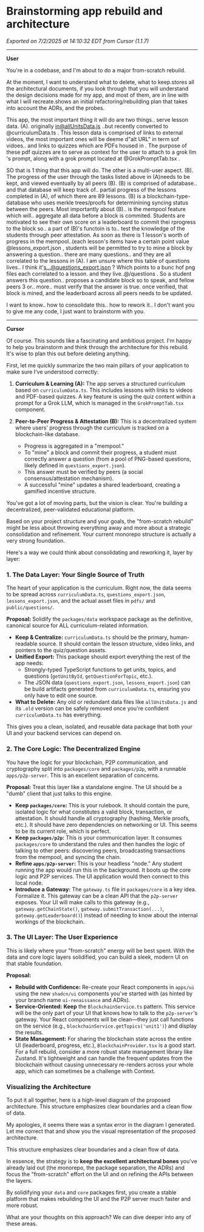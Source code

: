 # Brainstorming app rebuild and architecture
_Exported on 7/2/2025 at 14:10:32 EDT from Cursor (1.1.7)_

---

**User**

You're in a codebase, and I'm about to do a major from-scratch rebuild.

At the moment, I want to understand what to delete, what to keep.stores all the architectural documents, if you look through that you will understand the design decisions made for my app, and most of them, are in line with what I will recreate.shows an initial refactoring/rebuilding plan that takes into account the ADRs, and the probes.

This app, the most important thing it will do are two things.. serve lesson data. (A). originally in@allUnitsData.js ..but recently converted to @curriculumData.ts .  This lesson data is comprised of links to external videos, the most important ones will be deeme d"alt URL" in term sof vidoes.. and links to quizzes which are PDFs housed in .  The purpose of these pdf quizzes are to serve as context for the user to attach to a grok llm 's prompt, along with a grok prompt located at @GrokPromptTab.tsx .

SO that is 1 thing that this app will do.  The other is a multi-user aspect. (B).  The progress of the user through the tasks listed above in (A)needs to be kept, and viewed eventually by all peers (B).  (B) is comprised of adatabase.. and that database will keep track of.. partial progress of the lessons completed in (A), of which there are 89 lessons.  (B) is a blockchain-type-database who uses merkle trees/proofs for determinining syncing status between the peers.  Most importantly about (B).. is the mempool feature which will.. aggregate all data before a block is commited.  Students are motivated to see their own score on a leaderboard to commit thei rprogress to the block so.. a part of (B)'s functoin is to.. test the knowledge of the students through peer attestation.  As soon as there is 1 lesson's worth of progress in the mempool..(each lesson's items have a certain point value @lessons_export.json , students will be permitted to try to mine a block by answering a question.. there are many questions.. and they are all correlated to the lessons in (A).  I am unsure where this table of questions lives.. I think it's...@questions_export.json ?  Which points to a bunc hof png files each correlated to a lesson. and they live..@/questions .  So a student answers this question.. proposes a candidate block so to speak, and fellow peers 3 or.. more.. must verify that the answer is true.  once verified, that block is mined, and the leaderboard across all peers needs to be updated.

I want to know.. how to consolidate this.. how to rework it.. I don't want you to give me any code, I just want to brainstorm with you.

---

**Cursor**

Of course. This sounds like a fascinating and ambitious project. I'm happy to help you brainstorm and think through the architecture for this rebuild. It's wise to plan this out before deleting anything.

First, let me quickly summarize the two main pillars of your application to make sure I've understood correctly:

1.  **Curriculum & Learning (A):** The app serves a structured curriculum based on `curriculumData.ts`. This includes lessons with links to videos and PDF-based quizzes. A key feature is using the quiz content within a prompt for a Grok LLM, which is managed in the `GrokPromptTab.tsx` component.

2.  **Peer-to-Peer Progress & Attestation (B):** This is a decentralized system where users' progress through the curriculum is tracked on a blockchain-like database.
    *   Progress is aggregated in a "mempool."
    *   To "mine" a block and commit their progress, a student must correctly answer a question (from a pool of PNG-based questions, likely defined in `questions_export.json`).
    *   This answer must be verified by peers (a social consensus/attestation mechanism).
    *   A successful "mine" updates a shared leaderboard, creating a gamified incentive structure.

You've got a lot of moving parts, but the vision is clear. You're building a decentralized, peer-validated educational platform.

Based on your project structure and your goals, the "from-scratch rebuild" might be less about throwing everything away and more about a strategic consolidation and refinement. Your current monorepo structure is actually a very strong foundation.

Here's a way we could think about consolidating and reworking it, layer by layer:

### 1. The Data Layer: Your Single Source of Truth

The heart of your application is the curriculum. Right now, the data seems to be spread across `curriculumData.ts`, `questions_export.json`, `lessons_export.json`, and the actual asset files in `pdfs/` and `public/questions/`.

**Proposal:**
Solidify the `packages/data` workspace package as the definitive, canonical source for ALL curriculum-related information.
*   **Keep & Centralize:** `curriculumData.ts` should be the primary, human-readable source. It should contain the lesson structure, video links, and pointers to the quiz/question assets.
*   **Unified Export:** This package should export everything the rest of the app needs:
    *   Strongly-typed TypeScript functions to get units, topics, and questions (`getUnitById`, `getQuestionForTopic`, etc.).
    *   The JSON data (`questions_export.json`, `lessons_export.json`) can be build artifacts generated from `curriculumData.ts`, ensuring you only have to edit one source.
*   **What to Delete:** Any old or redundant data files like `allUnitsData.js` and its `.old` version can be safely removed once you're confident `curriculumData.ts` has everything.

This gives you a clean, isolated, and reusable data package that both your UI and your backend services can depend on.

### 2. The Core Logic: The Decentralized Engine

You have the logic for your blockchain, P2P communication, and cryptography split into `packages/core` and `packages/p2p`, with a runnable `apps/p2p-server`. This is an excellent separation of concerns.

**Proposal:**
Treat this layer like a standalone engine. The UI should be a "dumb" client that just talks to this engine.
*   **Keep `packages/core`:** This is your rulebook. It should contain the pure, isolated logic for what constitutes a valid block, transaction, or attestation. It should handle all cryptography (hashing, Merkle proofs, etc.). It should have zero dependencies on networking or UI. This seems to be its current role, which is perfect.
*   **Keep `packages/p2p`:** This is your communication layer. It consumes `packages/core` to understand the rules and then handles the logic of talking to other peers: discovering peers, broadcasting transactions from the mempool, and syncing the chain.
*   **Refine `apps/p2p-server`:** This is your headless "node." Any student running the app would run this in the background. It boots up the core logic and P2P services. The UI application would then connect to this local node.
*   **Introduce a Gateway:** The `gateway.ts` file in `packages/core` is a key idea. Formalize it. This gateway can be a clean API that the `p2p-server` exposes. Your UI will make calls to this gateway (e.g., `gateway.getChainState()`, `gateway.submitTransaction(...)`, `gateway.getLeaderboard()`) instead of needing to know about the internal workings of the blockchain.

### 3. The UI Layer: The User Experience

This is likely where your "from-scratch" energy will be best spent. With the data and core logic layers solidified, you can build a sleek, modern UI on that stable foundation.

**Proposal:**
*   **Rebuild with Confidence:** Re-create your React components in `apps/ui` using the new `shadcn/ui` components you've started with (as hinted by your branch name `ui-renaissance` and ADRs).
*   **Service-Oriented:** **Keep** the `BlockchainService.ts` pattern. This service will be the only part of your UI that knows how to talk to the `p2p-server`'s gateway. Your React components will be clean—they just call functions on the service (e.g., `blockchainService.getTopics('unit1')`) and display the results.
*   **State Management:** For sharing the blockchain state across the entire UI (leaderboard, progress, etc.), `BlockchainProvider.tsx` is a good start. For a full rebuild, consider a more robust state management library like Zustand. It's lightweight and can handle the frequent updates from the blockchain without causing unnecessary re-renders across your whole app, which can sometimes be a challenge with Context.

### Visualizing the Architecture

To put it all together, here is a high-level diagram of the proposed architecture. This structure emphasizes clear boundaries and a clean flow of data.



My apologies, it seems there was a syntax error in the diagram I generated. Let me correct that and show you the visual representation of the proposed architecture.

This structure emphasizes clear boundaries and a clean flow of data.



In essence, the strategy is to **keep the excellent architectural bones** you've already laid out (the monorepo, the package separation, the ADRs) and focus the "from-scratch" effort on the UI and on refining the APIs between the layers.

By solidifying your `data` and `core` packages first, you create a stable platform that makes rebuilding the UI and the P2P server much faster and more robust.

What are your thoughts on this approach? We can dive deeper into any of these areas.

